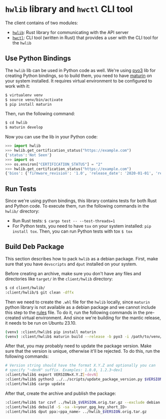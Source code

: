 # `hwlib` library and `hwctl` CLI tool

The client contains of two modules:

* [`hwlib`](./hwlib): Rust library for communicating with the API server
* [`hwctl`](./hwctl): CLI tool (written in Rust) that provides a user with the CLI tool for the `hwlib`


## Use Python Bindings

The `hwlib` lib can be used in Python code as well. We're using [pyo3](https://github.com/PyO3/pyo3) lib for creating Python bindings, so to build them, you need to have [maturin](https://github.com/PyO3/maturin) on your system installed. It requires virtual environment to be configured to work with it:

```bash
$ virtualenv venv
$ source venv/bin/activate
$ pip install maturin
```

Then, run the following command:

```bash
$ cd hwlib
$ maturin develop
```

Now you can use the lib in your Python code:

```python
>>> import hwlib
>>> hwlib.get_certification_status("https://example.com")
{'status':'Not Seen'}
>>> import os
>>> os.environ["CERTIFICATION_STATUS"] = "2"
>>> hwlib.get_certification_status("https://example.com")
{'bios': {'firmware_revision': '1.0', 'release_date': '2020-01-01', 'revision': 'rev1', 'vendor': 'BIOSVendor', 'version': 'v1.0'}, 'os': {'codename': 'focal', 'description': 'Ubuntu 20.04.1 LTS', 'distributor': 'Ubuntu', 'kernel': {'name': 'Linux', 'signature': 'Sample Signature', 'version': '5.4.0-42-generic'}, 'loaded_modules': ['module1', 'module2'], 'version': '20.04'}, 'status': 'Certified'}
```


## Run Tests

Since we're using python bindings, this library contains tests for both Rust and Python code. To execute them, run the following commands in the `hwlib/` directory:

* Run Rust tests: `$ cargo test -- --test-threads=1`
* For Python tests, you need to have `tox` on your system installed: `pip install tox`. Then, you can run Python tests with tox `$ tox`


## Build Deb Package

This section describes how to pack `hwlib` as a debian package. First, make sure that you have `devscripts` and `dput` installed on your system.

Before creating an archive, make sure you don't have any files and directories like `target/` in the `client/hwlib` directory:

```bash
$ cd client/hwlib/
:client/hwlib/$ git clean -dffx
```

Then we need to create the `.whl` file for the `hwlib` locally, since `maturin` python library is not available as a debian package and we cannot include this step to the [rules](./debian/rules) file. To do it, run the following commands in the pre-created virtual environment. And since we're building for the mantic release, it needs to be run on Ubuntu 23.10.

```bash
(venv) :client/hwlib$ pip install maturin
(venv) :client/hwlib$ maturin build --release -b pyo3 -i /path/to/venv/bin/python3
```

After that, you may probably need to update the package version. Make sure that the version is unique, otherwise it'll be rejected. To do this, run the following commands:

```bash
# Version string should have the format X.Y.Z and optionally you can
# specify "~devN" suffix. Examples: 1.0.0, 1.2.3~dev1
:client/hwlib$ export VERSION=X.Y.Z[~devN]
:client/hwlib$ python3 ../../scripts/update_package_version.py $VERSION <your.email>@canonical.com
:client/hwlib$ cargo update
```

After that, create the archive and publish the package:

```bash
:client/hwlib$ tar czvf ../hwlib_$VERSION.orig.tar.gz --exclude debian .
:client/hwlib$ debuild -S -sa -k<your_gpg_key_short_ID>
:client/hwlib$ dput ppa:<ppa_name> ../hwlib_$VERSION.orig.tar.gz
```
